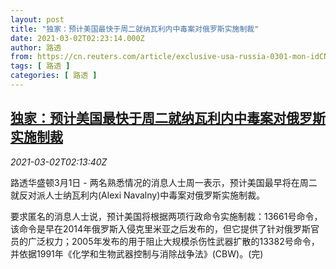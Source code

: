 ```yaml
---
layout: post
title: "独家：预计美国最快于周二就纳瓦利内中毒案对俄罗斯实施制裁"
date: 2021-03-02T02:23:14.000Z
author: 路透
from: https://cn.reuters.com/article/exclusive-usa-russia-0301-mon-idCNKCS2AU052
tags: [ 路透 ]
categories: [ 路透 ]
---
```

<!--1614651794000-->
[独家：预计美国最快于周二就纳瓦利内中毒案对俄罗斯实施制裁](https://cn.reuters.com/article/exclusive-usa-russia-0301-mon-idCNKCS2AU052)
------

<div>
<div><i>2021-03-02T02:13:40Z</i></div><p>路透华盛顿3月1日 - 两名熟悉情况的消息人士周一表示，预计美国最早将在周二就反对派人士纳瓦利内(Alexi Navalny)中毒案对俄罗斯实施制裁。</p><p>要求匿名的消息人士说，预计美国将根据两项行政命令实施制裁：13661号命令，该命令是早在2014年俄罗斯入侵克里米亚之后发布的，但它提供了针对俄罗斯官员的广泛权力；2005年发布的用于阻止大规模杀伤性武器扩散的13382号命令，并依据1991年《化学和生物武器控制与消除战争法》(CBW)。(完)</p>
</div>
